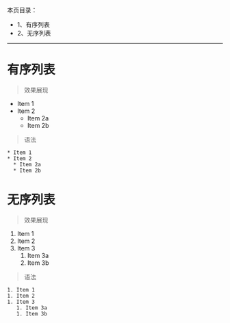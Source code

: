 本页目录：
- 1、有序列表
- 2、无序列表

***

# 有序列表

> 效果展现
* Item 1
* Item 2
  * Item 2a
  * Item 2b

>语法
```
* Item 1
* Item 2
  * Item 2a
  * Item 2b
```

# 无序列表

> 效果展现
1. Item 1
1. Item 2
1. Item 3
   1. Item 3a
   1. Item 3b

>语法
```
1. Item 1
1. Item 2
1. Item 3
   1. Item 3a
   1. Item 3b
```
